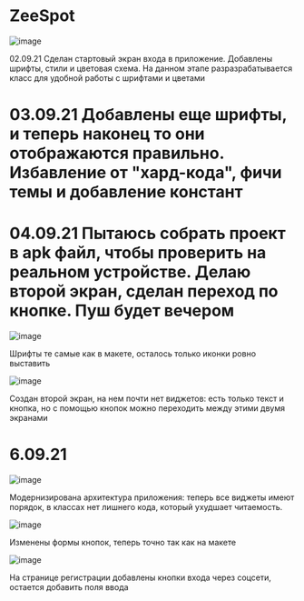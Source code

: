 # ZeeSpot
![image](https://user-images.githubusercontent.com/78436831/131809439-c0603bc2-a131-4a57-b3f7-b733f533b606.png)

02.09.21 Сделан стартовый экран входа в приложение. Добавлены шрифты, стили и цветовая схема. На данном этапе разразрабатывается класс для удобной работы с шрифтами и цветами

# 03.09.21 Добавлены еще шрифты, и теперь наконец то они отображаются правильно. Избавление от "хард-кода", фичи темы и добавление констант

# 04.09.21 Пытаюсь собрать проект в apk файл, чтобы проверить на реальном устройстве. Делаю второй экран, сделан переход по кнопке. Пуш будет вечером

![image](https://user-images.githubusercontent.com/78436831/132138398-c871a284-3931-4125-a26a-4d5324163bb7.png)

Шрифты те самые как в макете, осталось только иконки ровно выставить

![image](https://user-images.githubusercontent.com/78436831/132138403-7aa4cc94-39aa-4ed8-9c23-a843637373b0.png)

Создан второй экран, на нем почти нет виджетов: есть только текст и кнопка, но с помощью кнопок можно переходить между этими двумя экранами

# 6.09.21 

![image](https://user-images.githubusercontent.com/78436831/132257830-801ce1dd-2b1b-42bd-bb30-a041f96cd742.png)

Модернизирована архитектура приложения: теперь все виджеты имеют порядок, в классах нет лишнего кода, который ухудшает читаемость.

![image](https://user-images.githubusercontent.com/78436831/132257788-4b5f01e5-3501-471b-b99d-625a94670b0d.png) 

Изменены формы кнопок, теперь точно так как на макете

![image](https://user-images.githubusercontent.com/78436831/132257928-09ee945d-8cef-4d94-8ee6-cb704398842d.png)

На странице регистрации добавлены кнопки входа через соцсети, остается добавить поля ввода

